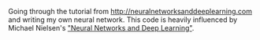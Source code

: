 
Going through the tutorial from http://neuralnetworksanddeeplearning.com and writing my own neural network. This code is heavily influenced by Michael Nielsen's ["Neural Networks
and Deep Learning"](http://neuralnetworksanddeeplearning.com).


